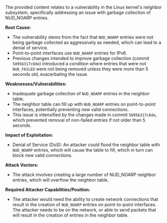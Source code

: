 The provided content relates to a vulnerability in the Linux kernel's neighbor subsystem, specifically addressing an issue with garbage collection of NUD_NOARP entries.

**Root Cause:**
- The vulnerability stems from the fact that `NUD_NOARP` entries were not being garbage collected as aggressively as needed, which can lead to a denial of service.
- Point-to-point interfaces use `NUD_NOARP` entries for IPv6.
- Previous changes intended to improve garbage collection (commit `58956317c8de`) introduced a condition where entries that were not `NUD_FAILED` were not being removed unless they were more than 5 seconds old, exacerbating the issue.

**Weaknesses/Vulnerabilities:**
- Inadequate garbage collection of `NUD_NOARP` entries in the neighbor table.
- The neighbor table can fill up with `NUD_NOARP` entries on point-to-point interfaces, potentially preventing new valid connections.
- This issue is intensified by the changes made in commit `58956317c8de`, which prevented removal of non-failed entries if not older than 5 seconds.

**Impact of Exploitation:**
- Denial of Service (DoS): An attacker could flood the neighbor table with `NUD_NOARP` entries, which will cause the table to fill, which in turn can block new valid connections.

**Attack Vectors:**
- The attack involves creating a large number of NUD\_NOARP neighbor entries, which will overflow the neighbor table.

**Required Attacker Capabilities/Position:**
- The attacker would need the ability to create network connections that result in the creation of `NUD_NOARP` entries on point-to-point interfaces. The attacker needs to be on the network, or able to send packets that will result in the creation of entries in the neighbor table.